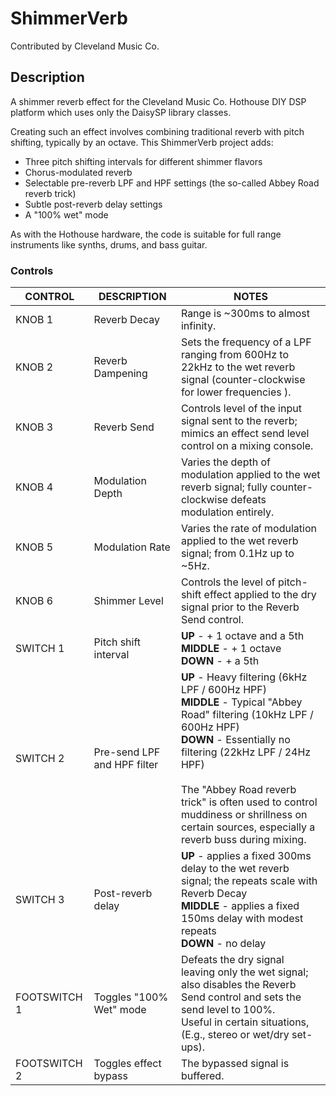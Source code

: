 # ShimmerVerb

Contributed by Cleveland Music Co.

## Description

A shimmer reverb effect for the Cleveland Music Co. Hothouse DIY DSP platform which uses only the DaisySP library classes.

Creating such an effect involves combining traditional reverb with pitch shifting, typically by an octave. This ShimmerVerb project adds:

* Three pitch shifting intervals for different shimmer flavors
* Chorus-modulated reverb
* Selectable pre-reverb LPF and HPF settings (the so-called Abbey Road reverb trick)
* Subtle post-reverb delay settings
* A "100% wet" mode

As with the Hothouse hardware, the code is suitable for full range instruments like synths, drums, and bass guitar.

### Controls

| CONTROL | DESCRIPTION | NOTES |
|-|-|-|
| KNOB 1 | Reverb Decay | Range is ~300ms to almost infinity. |
| KNOB 2 | Reverb Dampening | Sets the frequency of a LPF ranging from 600Hz to 22kHz to the wet reverb signal (counter-clockwise for lower frequencies ). |
| KNOB 3 | Reverb Send | Controls level of the input signal sent to the reverb; mimics an effect send level control on a mixing console. |
| KNOB 4 | Modulation Depth | Varies the depth of modulation applied to the wet reverb signal; fully counter-clockwise defeats modulation entirely. |
| KNOB 5 | Modulation Rate | Varies the rate of modulation applied to the wet reverb signal; from 0.1Hz up to ~5Hz. |
| KNOB 6 | Shimmer Level | Controls the level of pitch-shift effect applied to the dry signal prior to the Reverb Send control. |
| SWITCH 1 | Pitch shift interval | **UP** - + 1 octave and a 5th<br/>**MIDDLE** - + 1 octave<br/>**DOWN** - + a 5th |
| SWITCH 2 | Pre-send LPF and HPF filter | **UP** - Heavy filtering (6kHz LPF / 600Hz HPF)<br/>**MIDDLE** - Typical "Abbey Road" filtering (10kHz LPF / 600Hz HPF)<br/>**DOWN** - Essentially no filtering (22kHz LPF / 24Hz HPF)<br/><br/>The "Abbey Road reverb trick" is often used to control muddiness or shrillness on certain sources, especially a reverb buss during mixing. |
| SWITCH 3 | Post-reverb delay | **UP** - applies a fixed 300ms delay to the wet reverb signal; the repeats scale with Reverb Decay<br/>**MIDDLE** - applies a fixed 150ms delay with modest repeats<br/>**DOWN** - no delay |
| FOOTSWITCH 1 | Toggles "100% Wet" mode | Defeats the dry signal leaving only the wet signal; also disables the Reverb Send control and sets the send level to 100%.<br/>Useful in certain situations, (E.g., stereo or wet/dry set-ups). |
| FOOTSWITCH 2 | Toggles effect bypass | The bypassed signal is buffered. |
